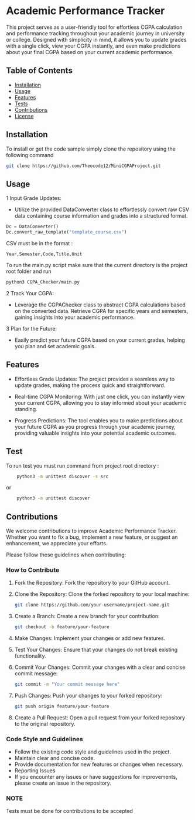 # Academic Performance Tracker

This project serves as a user-friendly tool for effortless CGPA calculation and performance tracking throughout your academic journey in university or college. Designed with simplicity in mind, it allows you to update grades with a single click, view your CGPA instantly, and even make predictions about your final CGPA based on your current academic performance.

## Table of Contents

- [Installation](#installation)
- [Usage](#usage)
- [Features](#features)
- [Tests](#Tests)
- [Contributions](#contributing)
- [License](#license)

## Installation

To install or get the code sample simply clone the repository using the following command
```bash
git clone https://github.com/Theocode12/MiniCGPAProject.git
```
## Usage
1 Input Grade Updates:
  - Utilize the provided DataConverter class to effortlessly convert raw CSV data containing course information and grades into a structured format.
  ```python
  Dc = DataConverter()
  Dc.convert_raw_template("template_course.csv")
  ```
CSV must be in the format :

```
Year,Semester,Code,Title,Unit
```
To run the main.py script make sure that the current directory is the project root folder and run
```bash
python3 CGPA_Checker/main.py
```

2 Track Your CGPA:
  - Leverage the CGPAChecker class to abstract CGPA calculations based on the converted data.
Retrieve CGPA for specific years and semesters, gaining insights into your academic performance.

3 Plan for the Future:
  - Easily predict your future CGPA based on your current grades, helping you plan and set academic goals.

## Features
+ Effortless Grade Updates: The project provides a seamless way to update grades, making the process quick and straightforward.

+ Real-time CGPA Monitoring: With just one click, you can instantly view your current CGPA, allowing you to stay informed about your academic standing.

+ Progress Predictions: The tool enables you to make predictions about your future CGPA as you progress through your academic journey, providing valuable insights into your potential academic outcomes.

## Test
To run test you must run command from project root directory :
```bash
	python3 -m unittest discover -s src
```
or
```bash
	python3 -m unittest discover
```

## Contributions
We welcome contributions to improve Academic Performance Tracker. Whether you want to fix a bug, implement a new feature, or suggest an enhancement, we appreciate your efforts.

Please follow these guidelines when contributing:

### How to Contribute
1. Fork the Repository: Fork the repository to your GitHub account.

1. Clone the Repository: Clone the forked repository to your local machine:
	```bash
	git clone https://github.com/your-username/project-name.git
	```

1. Create a Branch: Create a new branch for your contribution:
	```bash
	git checkout -b feature/your-feature
	```

1. Make Changes: Implement your changes or add new features.

1. Test Your Changes: Ensure that your changes do not break existing functionality.

1. Commit Your Changes: Commit your changes with a clear and concise commit message:
	```bash
	git commit -m "Your commit message here"
	```

1. Push Changes: Push your changes to your forked repository:
	```bash
	git push origin feature/your-feature
	```

1. Create a Pull Request: Open a pull request from your forked repository to the original repository.

### Code Style and Guidelines

- Follow the existing code style and guidelines used in the project.
- Maintain clear and concise code.
- Provide documentation for new features or changes when necessary.
- Reporting Issues
- If you encounter any issues or have suggestions for improvements, please create an issue in the repository.

### NOTE

Tests must be done for contributions to be accepted

